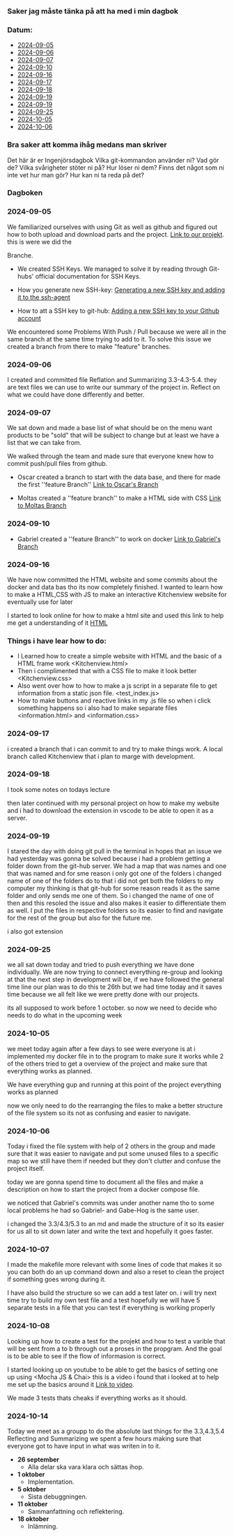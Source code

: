 ### Saker jag måste tänka på att ha med i min dagbok ###

### Datum: 
- [2024-09-05](#2024-09-05)
- [2024-09-06](#2024-09-06)
- [2024-09-07](#2024-09-07)
- [2024-09-10](#2024-09-10)
- [2024-09-16](#2024-09-16)
- [2024-09-17](#2024-09-17)
- [2024-09-18](#2024-09-18)
- [2024-09-19](#2024-09-19)
- [2024-09-19](#2024-09-19)
- [2024-09-25](#2024-09-25)
- [2024-10-05](#2024-10-05)
- [2024-10-06](#2024-10-06)

### Bra saker att komma ihåg medans man skriver ###
Det här är er Ingenjörsdagbok 
Vilka git-kommandon använder ni? Vad gör de? 
Vilka svårigheter stöter ni på? Hur löser ni dem? 
Finns det något som ni inte vet hur man gör? Hur kan ni ta reda på det? 

### Dagboken ###
### 2024-09-05 ###
We familiarized ourselves with using Git as well as github and figured out how to both upload and download parts and the project.
[Link to our projekt](https://github.com/oscar-larm/Burger).
this is were we did the <MAIN> Branche.

- We created SSH Keys. We managed to solve it by reading through Git-hubs' official documentation for SSH Keys.
- How you generate new SSH-key: [Generating a new SSH key and adding it to the ssh-agent](https://docs.github.com/en/authentication/connecting-to-github-with-ssh/generating-a-new-ssh-key-and-adding-it-to-the-ssh-agent)

- How to att a SSH key to git-hub: [Adding a new SSH key to your Github account](https://docs.github.com/en/authentication/connecting-to-github-with-ssh/adding-a-new-ssh-key-to-your-github-account)

We encountered some Problems With Push / Pull because we were all in the same branch at the same time trying to add to it.
To solve this issue we created a <Developer> branch from there to make "feature" branches.

### 2024-09-06 ###

I created and committed file Reflation and Summarizing 3.3-4.3-5.4. they are text files we can use to write our summary of the project in. Reflect on what we could have done differently and better.

### 2024-09-07 ###
We sat down and made a base list of what should be on the menu want products to be "sold" that will be subject to change but at least we have a list that we can take from. 

We walked through the team and made sure that everyone knew how to commit push/pull files from github.
- Oscar created a branch to start with the data base, and there for made the first ''feature Branch''
[Link to Oscar's Branch](https://github.com/oscar-larm/Burger/tree/database)

- Moltas created a ''feature branch'' to make a HTML side with CSS 
[Link to Moltas Branch](https://github.com/oscar-larm/Burger/tree/Moltas)

### 2024-09-10 ###
- Gabriel created a ''feature Branch'' to work on docker
[Link to Gabriel's Branch](https://github.com/oscar-larm/Burger/tree/G_branch)

### 2024-09-16 ###
We have now committed the HTML website and some commits about the docker and data bas tho its now completely finished. I wanted to learn how to make a HTML,CSS with JS to make an interactive Kitchenview website for eventually use for later 

I started to look online for how to make a html site and used this link to help me get a understanding of it [HTML](https://www.hostinger.in/tutorials/making-website-with-html)

### Things i have lear how to do:
- I Learned how to create a simple website with HTML and the basic of a HTML frame work <Kitchenview.html>
- Then i complimented that with a CSS file to make it look better <Kitchenview.css>
- Also went over how to how to make a js script in a separate file to get information from a static json file. <test_index.js>
- How to make buttons and reactive links in my .js file so when i click something happens so i also had to make separate files 
<information.html> and <information.css>

### 2024-09-17 ###
i created a branch that i can commit to and try to make things work.
A local branch called Kitchenview that i plan to marge with development.


### 2024-09-18 ### 

I took some notes on todays lecture 

then later continued with my personal project on how to make my website and i had to download the extension <Open in browser> in vscode to be able to open it as a server.


### 2024-09-19 ###
I stared the day with doing git pull in the terminal in hopes that an issue we had yesterday was gonna be solved because i had a problem getting a folder down from the git-hub server. We had a map that was names <MenuStore> and one that was named <menuSore> and for sme reason i only got one of the folders i changed name of one of the folders do to that i did not get both the folders to my computer my thinking is that git-hub for some reason reads it as the same folder and only sends me one of them. So  i changed the name of one of then and this resoled the issue and also makes it easier to differentiate them as well.
I put the files in respective folders so its easier to find and navigate for the rest of the group but also for the future me.

i also got extension <live server>

### 2024-09-25 ###
we all sat down today and tried to push everything we have done individually. We are now trying to connect everything re-group and looking at that the next step in development will be, if we have followed the general time line our plan was to do this te 26th but we had time today and it saves time because we all felt like we were pretty done with our projects.

its all supposed to work before 1 october.
so now we need to decide who needs to do what in the upcoming week

### 2024-10-05 ###
we meet today again after a few days to see were everyone is at i implemented my docker file in to the program to make sure it works while 2 of the others tried to get a overview of the project and make sure that everything works as planned.

We have everything gup and running at this point of the project everything works as planned 

now we only need to do the rearranging the files to make a better structure of the file system so its not as confusing and easier to navigate.

### 2024-10-06 ### 
Today i fixed the file system with help of 2 others in the group and made sure that it was easier to navigate and put some unused files to a specific map so we still have them if needed but they don't clutter and confuse the project itself.

today we are gonna spend time to document all the files and make a description on how to start the project from a docker compose file.

we noticed that Gabriel's commits was under another name tho to some local problems he had so Gabriel- and Gabe-Hog is the same user.

i changed the 3.3/4.3/5.3 to an md and made the structure of it so its easier for us all to sit down later and write the text and hopefully it goes faster.

### 2024-10-07 ###

I made the makefile more relevant with some lines of code that makes it so you can both do an up command down and also a reset to clean the project if something goes wrong during it.

I have also build the structure so we can add a test later on. 
i will try next time try to build my own test file and a test hopefully we will have 5 separate tests in a file that you can test if everything is working properly 

### 2024-10-08 ###
Looking up how to create a test for the projekt and how to test a varible that will be sent from a to b through out a proses in the propgram.
And the goal is to be able to see if the flow of informasion is correct.

I started looking up on youtube to be able to get  the basics of setting one up using <Mocha JS & Chai> this is a video i found that i looked at to help me set up the basics around it [Link to video](https://www.youtube.com/watch?v=MLTRHc5dk6s).

We made 3 tests thats cheaks if everything works as it should.


### 2024-10-14 ###

Today we meet as a groupp to do the absolute last things for the 3.3,4.3,5.4 Reflecting and Summarizing we spent a few hours making sure that everyone got to have input in what was writen in to it.


- **26 september**
    - Alla delar ska vara klara och sättas ihop.
- **1 oktober**
    - Implementation.
- **5 oktober**
    - Sista debuggningen.
- **11 oktober**
    - Sammanfattning och reflektering.
- **18 oktober**
    - Inlämning.


